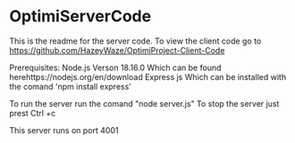 # OptimiServerCode


This is the readme for the server code. To view the client code go to https://github.com/HazeyWaze/OptimiProject-Client-Code

Prerequisites:
Node.js Verson 18.16.0
Which can be found herehttps://nodejs.org/en/download
Express js
Which can be installed with the comand 'npm install express'

To run the server run the comand "node server.js"
To stop the server just prest Ctrl +c


This server runs on port 4001
